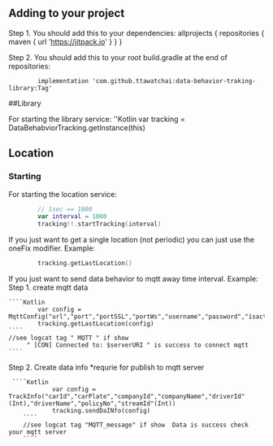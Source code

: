 Adding to your project
----------------------
Step 1. You should add this to your dependencies:
            allprojects {
                    repositories {
                        maven { url 'https://jitpack.io' }
                    }
                }

Step 2. You should add this to your root build.gradle at the end of repositories:

	        implementation 'com.github.ttawatchai:data-behavior-traking-library:Tag'

##Library

For starting the library service:
''Kotlin
        var tracking = DataBehabviorTracking.getInstance(this)
## Location
### Starting

For starting the location service:

````Kotlin
        // 1sec == 1000
        var interval = 1000
        tracking!!.startTracking(interval)
````

If you just want to get a single location (not periodic) you can just use the oneFix modifier. Example:

````Kotlin
        tracking.getLastLocation()
````
If you just want to send data behavior to mqtt away time interval. Example:
Step 1. create mqtt data

    ````Kotlin
            var config = MqttConfig("url","port","portSSL","portWs","username","password","isactive","createBy","createDate","updateBy","updateDate","topic","id")
            tracking.getLastLocation(config)
    ````
    //see logcat tag " MQTT " if show
         " [CON] Connected to: $serverURI " is success to connect mqtt
    ````

Step 2. Create data info *requrie for publish to mqtt server

     ````Kotlin
                var config = TrackInfo("carId","carPlate","companyId","companyName","driverId"(Int),"driverName","policyNo","streamId"(Int))
                tracking.sendDaINfo(config)
        ````
        //see logcat tag "MQTT_message" if show  Data is success check your mqtt server
        ````